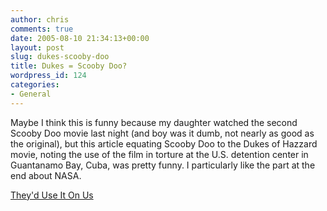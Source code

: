 ```yaml
---
author: chris
comments: true
date: 2005-08-10 21:34:13+00:00
layout: post
slug: dukes-scooby-doo
title: Dukes = Scooby Doo?
wordpress_id: 124
categories:
- General
---
```


Maybe I think this is funny because my daughter watched the second Scooby Doo movie last night (and boy was it dumb, not nearly as good as the original), but this article equating Scooby Doo to the Dukes of Hazzard movie, noting the use of the film in torture at the U.S. detention center in Guantanamo Bay, Cuba, was pretty funny. I particularly like the part at the end about NASA.

[They'd Use It On Us](http://www.msnbc.msn.com/id/8885198/site/newsweek/)

